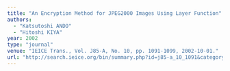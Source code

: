 ```yaml
---
title: "An Encryption Method for JPEG2000 Images Using Layer Function"
authors:
  - "Katsutoshi ANDO"
  - "Hitoshi KIYA"
year: 2002
type: "journal"
venue: "IEICE Trans., Vol. J85-A, No. 10, pp. 1091-1099, 2002-10-01."
url: "http://search.ieice.org/bin/summary.php?id=j85-a_10_1091&category=A&year=2002&lang=E&abst=j"
---
```

